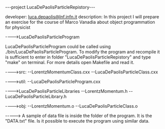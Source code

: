 ---project LucaDePaolisParticleRepistory---

developer: luca.depaolis@lnf.infn.it
description: In this project I will prepare an exercise for the course of Marco Vanadia about object programmation for physicist

---->LucaDePaolisParticleProgram

LucaDePaolisParticleProgram could be called using ./bin/LucaDePaolisParticleProgram.
To modify the program and recompile it is sufficient to enter in folder "LucaDePaolisParticleRepistory" and type "make" on terminal.
For more details open Makefile and read it.

---->src:
--LorentzMomentumClass.cxx
--LucaDePaolisParticleClass.cxx


---->util:
--LucaDePaolisParticleProgram.cxx


---->LucaDePaolisParticleLibraries
--LorentzMomentum.h
--LucaDePaolisParticleLibrary.h


---->obj:
--LorentzMomentum.o
--LucaDePaolisParticleClass.o



-----> A sample of data file is inside the folder of the program. It is the "DATA.txt" file. Is it possible to execute the program using similar data.
